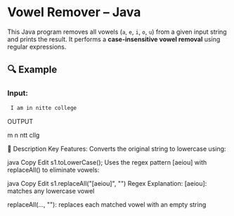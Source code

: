 # Vowel Remover – Java

This Java program removes all vowels (`a`, `e`, `i`, `o`, `u`) from a given input string and prints the result. It performs a **case-insensitive vowel removal** using regular expressions.

## 🔍 Example

### Input:
```java
 I am in nitte college
```
OUTPUT 

 m n ntt cllg

🧠 Description
Key Features:
Converts the original string to lowercase using:

java
Copy
Edit
s1.toLowerCase();
Uses the regex pattern [aeiou] with replaceAll() to eliminate vowels:

java
Copy
Edit
s1.replaceAll("[aeiou]", "")
Regex Explanation:
[aeiou]: matches any lowercase vowel

replaceAll(..., ""): replaces each matched vowel with an empty string